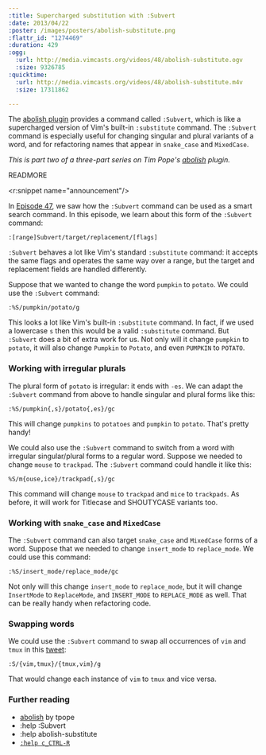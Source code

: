 ```yaml
--- 
:title: Supercharged substitution with :Subvert
:date: 2013/04/22
:poster: /images/posters/abolish-substitute.png
:flattr_id: "1274469"
:duration: 429
:ogg: 
  :url: http://media.vimcasts.org/videos/48/abolish-substitute.ogv
  :size: 9326785
:quicktime: 
  :url: http://media.vimcasts.org/videos/48/abolish-substitute.m4v
  :size: 17311862

---
```


The [abolish plugin][abolish] provides a command called `:Subvert`, which is like a supercharged version of Vim's built-in `:substitute` command. The `:Subvert` command is especially useful for changing singular and plural variants of a word, and for refactoring names that appear in `snake_case` and `MixedCase`.

*This is part two of a three-part series on Tim Pope's [abolish][] plugin.*

[abolish]: https://github.com/tpope/vim-abolish


READMORE

<r:snippet name="announcement"/>

In [Episode 47](/e/47), we saw how the `:Subvert` command can be used as a smart search command. In this episode, we learn about this form of the `:Subvert` command:

    :[range]Subvert/target/replacement/[flags]

`:Subvert` behaves a lot like Vim's standard `:substitute` command: it accepts the same flags and operates the same way over a range, but the target and replacement fields are handled differently.

Suppose that we wanted to change the word `pumpkin` to `potato`. We could use the `:Subvert` command:

    :%S/pumpkin/potato/g

This looks a lot like Vim's built-in `:substitute` command. In fact, if we used a lowercase `s` then this would be a valid `:substitute` command. But `:Subvert` does a bit of extra work for us. Not only will it change `pumpkin` to `potato`, it will also change `Pumpkin` to `Potato`, and even `PUMPKIN` to `POTATO`.

### Working with irregular plurals

The plural form of `potato` is irregular: it ends with `-es`. We can adapt the `:Subvert` command from above to handle singular and plural forms like this:

    :%S/pumpkin{,s}/potato{,es}/gc

This will change `pumpkins` to `potatoes` and `pumpkin` to `potato`. That's pretty handy!

We could also use the `:Subvert` command to switch from a word with irregular singular/plural forms to a regular word. Suppose we needed to change `mouse` to `trackpad`. The `:Subvert` command could handle it like this:

    %S/m{ouse,ice}/trackpad{,s}/gc

This command will change `mouse` to `trackpad` and `mice` to `trackpads`. As before, it will work for Titlecase and SHOUTYCASE variants too.

### Working with `snake_case` and `MixedCase`

The `:Subvert` command can also target `snake_case` and `MixedCase` forms of a word. Suppose that we needed to change `insert_mode` to `replace_mode`. We could use this command:

    :%S/insert_mode/replace_mode/gc

Not only will this change `insert_mode` to `replace_mode`, but it will change `InsertMode` to `ReplaceMode`, and `INSERT_MODE` to `REPLACE_MODE` as well. That can be really handy when refactoring code.

### Swapping words

We could use the `:Subvert` command to swap all occurrences of `vim` and `tmux` in this [tweet][]:

    :S/{vim,tmux}/{tmux,vim}/g

That would change each instance of `vim` to `tmux` and vice versa.

### Further reading

* [abolish][] by tpope
* :help :Subvert
* :help abolish-substitute
* [`:help c_CTRL-R`][reg]

[abolish]: https://github.com/tpope/vim-abolish
[reg]: http://vimdoc.sourceforge.net/htmldoc/cmdline.html#c_CTRL-R
[tweet]: https://twitter.com/tpope/status/316783714019442688
